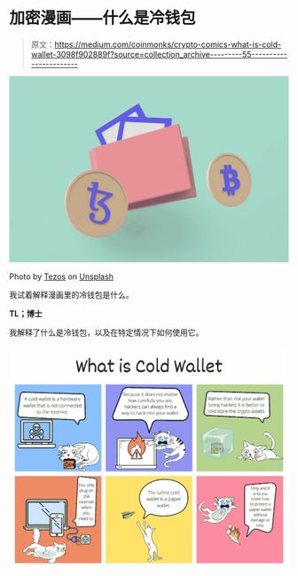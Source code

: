 # 加密漫画——什么是冷钱包

> 原文：<https://medium.com/coinmonks/crypto-comics-what-is-cold-wallet-3098f902889f?source=collection_archive---------55----------------------->

![](img/494d18976fd1ac6055f30553d80614c7.png)

Photo by [Tezos](https://unsplash.com/@tezos?utm_source=unsplash&utm_medium=referral&utm_content=creditCopyText) on [Unsplash](https://unsplash.com/s/photos/wallet?utm_source=unsplash&utm_medium=referral&utm_content=creditCopyText)

我试着解释漫画里的冷钱包是什么。

**TL；博士**

我解释了什么是冷钱包，以及在特定情况下如何使用它。

![](img/2c3a43872616a667e92841dfef4f195c.png)